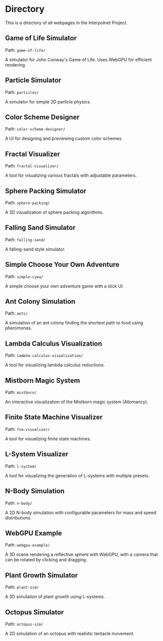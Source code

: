 # Directory

This is a directory of all webpages in the Interpolnet Project.

## Game of Life Simulator

Path: `game-of-life/`

A simulator for John Conway's Game of Life. Uses WebGPU for efficient rendering.

## Particle Simulator

Path: `particles/`

A simulator for simple 2D particle physics.

## Color Scheme Designer

Path: `color-scheme-designer/`

A UI for designing and previewing custom color schemes.

## Fractal Visualizer

Path: `fractal-visualizer/`

A tool for visualizing various fractals with adjustable parameters.

## Sphere Packing Simulator

Path: `sphere-packing/`

A 3D visualization of sphere packing algorithms.

## Falling Sand Simulator

Path: `falling-sand/`

A falling-sand style simulator.
## Simple Choose Your Own Adventure

Path: `simple-cyoa/`

A simple choose your own adventure game with a slick UI.

## Ant Colony Simulation

Path: `ants/`

A simulation of an ant colony finding the shortest path to food using pheromones.

## Lambda Calculus Visualization

Path: `lambda-calculus-visualization/`

A tool for visualizing lambda calculus reductions.

## Mistborn Magic System

Path: `mistborn/`

An interactive visualization of the Mistborn magic system (Allomancy).
## Finite State Machine Visualizer

Path: `fsm-visualizer/`

A tool for visualizing finite state machines.
## L-System Visualizer

Path: `l-system/`

A tool for visualizing the generation of L-systems with multiple presets.

## N-Body Simulation

Path: `n-body/`

A 2D N-body simulation with configurable parameters for mass and speed distributions.

## WebGPU Example

Path: `webgpu-example/`

A 3D scene rendering a reflective sphere with WebGPU, with a camera that can be rotated by clicking and dragging.

## Plant Growth Simulator

Path: `plant-sim/`

A 3D simulation of plant growth using L-systems.
## Octopus Simulator

Path: `octopus-sim/`

A 2D simulation of an octopus with realistic tentacle movement.
